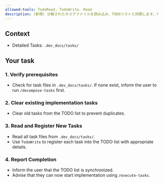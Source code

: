 ```yaml
---
allowed-tools: TodoRead, TodoWrite, Read
description: (新規) 分解されたタスクファイルを読み込み、TODOリストと同期します。セッション復帰時に有効です。
---
```


## Context
- Detailed Tasks: `.dev_docs/tasks/`

## Your task

### 1. Verify prerequisites
- Check for task files in `.dev_docs/tasks/`. If none exist, inform the user to run `/decompose-tasks` first.

### 2. Clear existing implementation tasks
- Clear old tasks from the TODO list to prevent duplicates.

### 3. Read and Register New Tasks
- Read all task files from `.dev_docs/tasks/`.
- Use `TodoWrite` to register each task into the TODO list with appropriate details.

### 4. Report Completion
- Inform the user that the TODO list is synchronized.
- Advise that they can now start implementation using `/execute-tasks`.